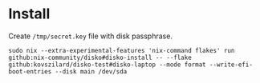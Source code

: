 # Install

Create `/tmp/secret.key` file with disk passphrase.
```
sudo nix --extra-experimental-features 'nix-command flakes' run github:nix-community/disko#disko-install -- --flake github:kovszilard/disko-test#disko-laptop --mode format --write-efi-boot-entries --disk main /dev/sda
```

